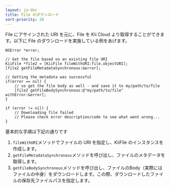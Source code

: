 ```yaml
---
layout: ja-doc
title: File のダウンロード
sort-priority: 20
---
```

File にアサインされた URI を元に、File を Kii Cloud より取得することができます。以下に File のダウンロードを実施している例をあげます。

```objc
NSError *error;

// Get the file based on an existing file URI
KiiFile *file2 = [KiiFile fileWithURI:file.objectURI];
[file2 getFileMetadataSynchronous:&error];

// Getting the metadata was successful
if(error == nil) {
    // so get the file body as well - and save it to my/path/to/file
    [file2 getFileBodySynchronous:@"my/path/to/file" withError:&error];
}

if (error != nil) {
    // Downloading file failed
    // Please check error description/code to see what went wrong...
}
```

基本的な手順は下記の通りです

1. `fileWithURI`メソッドでファイルの URI を指定し、KiiFile のインスタンスを作成します。
1. `getFileMetadataSynchronous`メソッドを呼び出し、ファイルのメタデータを取得します。
1. `getFileBodySynchronous`メソッドを呼び出し、ファイルのBody（実際にはファイルの中身）をダウンロードします。この際、ダウンロードしたファイルの保存先ファイルパスを指定します。
